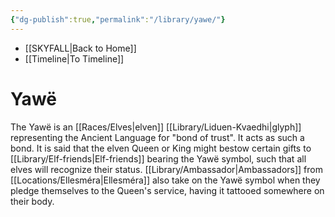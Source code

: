 ```yaml
---
{"dg-publish":true,"permalink":"/library/yawe/"}
---
```


- [[SKYFALL\|Back to Home]]
- [[Timeline\|To Timeline]]

# Yawë
The Yawë is an [[Races/Elves\|elven]] [[Library/Liduen-Kvaedhi\|glyph]] representing the Ancient Language for "bond of trust". It acts as such a bond. It is said that the elven Queen or King might bestow certain gifts to [[Library/Elf-friends\|Elf-friends]] bearing the Yawë symbol, such that all elves will recognize their status. [[Library/Ambassador\|Ambassadors]] from [[Locations/Ellesméra\|Ellesméra]] also take on the Yawë symbol when they pledge themselves to the Queen's service, having it tattooed somewhere on their body. 